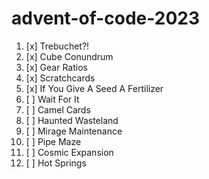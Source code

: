 # advent-of-code-2023

1. [x] Trebuchet?!
2. [x] Cube Conundrum
3. [x] Gear Ratios
4. [x] Scratchcards
5. [x] If You Give A Seed A Fertilizer
6. [ ] Wait For It
7. [ ] Camel Cards
8. [ ] Haunted Wasteland
9. [ ] Mirage Maintenance
10. [ ] Pipe Maze
11. [ ] Cosmic Expansion
12. [ ] Hot Springs

